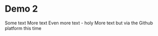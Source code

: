 # Demo 2

Some text
More text
Even more text - holy
More text but via the Github platform this time
